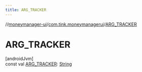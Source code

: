 ```yaml
---
title: ARG_TRACKER
---
```

//[moneymanager-ui](../../index.html)/[com.tink.moneymanagerui](index.html)/[ARG_TRACKER](-a-r-g_-t-r-a-c-k-e-r.html)



# ARG_TRACKER



[androidJvm]\
const val [ARG_TRACKER](-a-r-g_-t-r-a-c-k-e-r.html): [String](https://kotlinlang.org/api/latest/jvm/stdlib/kotlin/-string/index.html)




